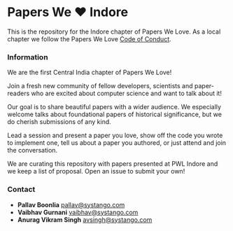 # Papers We ❤️ Indore

This is the repository for the Indore chapter of Papers We Love. As a local chapter we follow the Papers We Love [Code of Conduct](https://github.com/papers-we-love/indore/blob/master/code-of-conduct.md).

### Information

We are the first Central India chapter of Papers We Love!

Join a fresh new community of fellow developers, scientists and paper-readers who are excited about computer science and want to talk about it!

Our goal is to share beautiful papers with a wider audience. We especially welcome talks about foundational papers of historical significance, but we do cherish submissions of any kind.

Lead a session and present a paper you love, show off the code you wrote to implement one, tell us about a paper you authored, or just attend and join the conversation.

We are curating this repository with papers presented at PWL Indore and we keep a list of proposal. Open an issue to submit your own!


### Contact

- **Pallav Boonlia** [pallav@systango.com](mailto:pallav@systango.com)
- **Vaibhav Gurnani** [vaibhav@systango.com](mailto:vaibhav@systango.com)
- **Anurag Vikram Singh** [avsingh@systango.com](mailto:avsingh@isystango.com)
